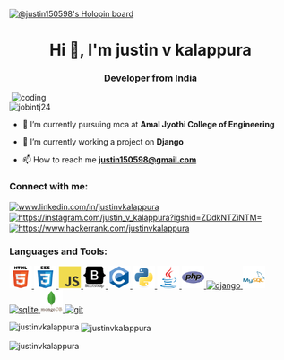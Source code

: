 [![@justin150598's Holopin board](https://holopin.me/justin150598)](https://holopin.io/@justin150598)
<h1 align="center">Hi 👋, I'm justin v kalappura</h1>
<h3 align="center">Developer from India</h3>

<img align="right" alt="coding" width="500"
src="https://media.tenor.com/7tlM7VOBit8AAAAC/night-tutorials-indo-hanging-light.gif">

<p align="left"> <img
src="https://komarev.com/ghpvc/?username=justinvkalappura&label=Profile%20views&color=0e75b6&style=flat"
alt="jobintj24" /> </p>

- 🔭 I’m currently pursuing mca at **Amal Jyothi College of Engineering**

- 🌱 I’m currently working a project on **Django**

- 📫 How to reach me **justin150598@gmail.com**

<h3 align="left">Connect with me:</h3>
<p align="left">
<a href="https://www.linkedin.com/in/justinvkalappura/"
target="blank"><img align="center"
src="https://raw.githubusercontent.com/rahuldkjain/github-profile-readme-generator/master/src/images/icons/Social/linked-in-alt.svg"
alt="www.linkedin.com/in/justinvkalappura" height="30" width="40" /></a>
<a href="https://instagram.com/justin_v_kalappura?igshid=ZDdkNTZiNTM="
target="blank"><img align="center"
src="https://raw.githubusercontent.com/rahuldkjain/github-profile-readme-generator/master/src/images/icons/Social/instagram.svg"
alt="https://instagram.com/justin_v_kalappura?igshid=ZDdkNTZiNTM=" height="30" width="40" /></a>
<a href="https://www.hackerrank.com/justinvkalappura"
target="blank"><img align="center"
src="https://raw.githubusercontent.com/rahuldkjain/github-profile-readme-generator/master/src/images/icons/Social/hackerrank.svg"
alt="https://www.hackerrank.com/justinvkalappura" height="30" width="40"
/></a>
</p>


<h3 align="left">Languages and Tools:</h3>
<p align="left"> 
  <a href="https://www.w3.org/html/" target="_blank" rel="noreferrer"> <img
src="https://raw.githubusercontent.com/devicons/devicon/master/icons/html5/html5-original-wordmark.svg"
alt="html5" width="40" height="40"/> </a>
  <a href="https://www.w3schools.com/css/" target="_blank"
rel="noreferrer"> <img
src="https://raw.githubusercontent.com/devicons/devicon/master/icons/css3/css3-original-wordmark.svg"
alt="css3" width="40" height="40"/> </a>
   <a href="https://developer.mozilla.org/en-US/docs/Web/JavaScript"
target="_blank" rel="noreferrer"> <img
src="https://raw.githubusercontent.com/devicons/devicon/master/icons/javascript/javascript-original.svg"
alt="javascript" width="40" height="40"/> </a>
  <a href="https://getbootstrap.com" target="_blank" rel="noreferrer"> <img
src="https://raw.githubusercontent.com/devicons/devicon/master/icons/bootstrap/bootstrap-plain-wordmark.svg"
alt="bootstrap" width="40" height="40"/> </a>
  <a href="https://www.cprogramming.com/" target="_blank" rel="noreferrer">
<img src="https://raw.githubusercontent.com/devicons/devicon/master/icons/c/c-original.svg"
alt="c" width="40" height="40"/> </a>
  <a href="https://www.python.org" target="_blank" rel="noreferrer"> <img
src="https://raw.githubusercontent.com/devicons/devicon/master/icons/python/python-original.svg"
alt="python" width="40" height="40"/> </a> 
  <a href="https://www.java.com" target="_blank" rel="noreferrer"> <img
src="https://raw.githubusercontent.com/devicons/devicon/master/icons/java/java-original.svg"
alt="java" width="40" height="40"/> </a>
  <a href="https://www.php.net" target="_blank" rel="noreferrer"> <img
src="https://raw.githubusercontent.com/devicons/devicon/master/icons/php/php-original.svg"
alt="php" width="40" height="40"/> </a> 
  <a href="https://www.djangoproject.com/" target="_blank"
rel="noreferrer"> <img
src="https://cdn.worldvectorlogo.com/logos/django.svg" alt="django"
width="40" height="40"/> </a>   
  <a href="https://www.mysql.com/" target="_blank" rel="noreferrer"> <img
src="https://raw.githubusercontent.com/devicons/devicon/master/icons/mysql/mysql-original-wordmark.svg"
alt="mysql" width="40" height="40"/> </a>  
  <a href="https://www.sqlite.org/" target="_blank" rel="noreferrer"> <img
src="https://www.vectorlogo.zone/logos/sqlite/sqlite-icon.svg"
alt="sqlite" width="40" height="40"/> </a> 
   <a href="https://www.mongodb.com/" target="_blank" rel="noreferrer"> <img
src="https://raw.githubusercontent.com/devicons/devicon/master/icons/mongodb/mongodb-original-wordmark.svg"
alt="mongodb" width="40" height="40"/> </a> 
  <a href="https://git-scm.com/"
target="_blank" rel="noreferrer"> <img
src="https://www.vectorlogo.zone/logos/git-scm/git-scm-icon.svg"
alt="git" width="40" height="40"/> </a>
</p>

<p><img align="left"
src="https://github-readme-stats.vercel.app/api/top-langs?username=justinvkalappura&show_icons=true&locale=en&layout=compact"
alt="justinvkalappura" /></p>

<p>&nbsp;<img align="center"
src="https://github-readme-stats.vercel.app/api?username=justinvkalappura&show_icons=true&locale=en"
alt="justinvkalappura" /></p>

<p><img align="center"
src="https://github-readme-streak-stats.herokuapp.com/?user=justinvkalappura&"
alt="justinvkalappura" /></p>
